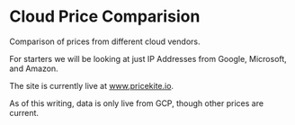 # Cloud Price Comparision
Comparison of prices from different cloud vendors.

For starters we will be looking at just IP Addresses from Google, Microsoft, and Amazon.

The site is currently live at www.pricekite.io.

As of this writing, data is only live from GCP, though other prices are current.
